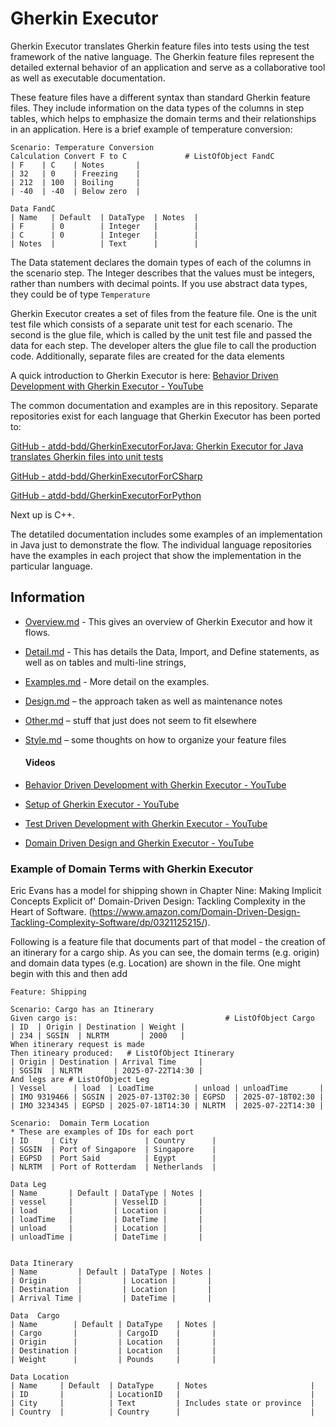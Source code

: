 # Gherkin Executor 

Gherkin Executor translates Gherkin feature files into tests using the test framework of the native language.   The Gherkin feature files represent the detailed external behavior of an application and serve as a collaborative tool as well as executable documentation.    

These feature files have a different syntax than standard Gherkin feature files.  They include information on the data types of the columns in step tables, which helps to emphasize the domain terms and their relationships in an application.   Here is a brief example of temperature conversion: 

```
Scenario: Temperature Conversion
Calculation Convert F to C             # ListOfObject FandC
| F    | C    | Notes       |
| 32   | 0    | Freezing    |
| 212  | 100  | Boiling     |
| -40  | -40  | Below zero  |

Data FandC
| Name   | Default  | DataType  | Notes  |
| F      | 0        | Integer   |        |
| C      | 0        | Integer   |        |
| Notes  |          | Text      |        |
```

The Data statement declares the domain types of each of the columns in the scenario step.   The Integer describes that the values must be integers, rather than numbers with decimal points.   If you use abstract data types, they could be of type `Temperature`

Gherkin Executor creates a set of files from the feature file.   One is the unit test file which consists of a separate unit test for each scenario.    The second is the glue file, which is called by the unit test file and passed the data for each step.   The developer alters the glue file to call the production code.    Additionally, separate files are created for the data elements 

A quick introduction to Gherkin Executor is here:   [Behavior Driven Development with Gherkin Executor - YouTube](https://www.youtube.com/watch?v=OYALWe8X1yY)

The common documentation and examples are in this repository.   Separate repositories exist for each language that Gherkin Executor has been ported to: 

[GitHub - atdd-bdd/GherkinExecutorForJava: Gherkin Executor for Java translates Gherkin files into unit tests](https://github.com/atdd-bdd/GherkinExecutorForJava)

[GitHub - atdd-bdd/GherkinExecutorForCSharp](https://github.com/atdd-bdd/GherkinExecutorForCSharp)

[GitHub - atdd-bdd/GherkinExecutorForPython](https://github.com/atdd-bdd/GherkinExecutorForPython)

Next up is C++.    

The detatiled documentation includes some examples of an implementation in Java just to demonstrate the flow.   The individual language repositories have the examples in each project that show the implementation in the particular language. 

## Information

* [Overview.md](https://github.com/atdd-bdd/GherkinExecutorBase/blob/main/Overview.md) - This gives an overview of Gherkin Executor and how it flows.  

* [Detail.md](https://github.com/atdd-bdd/GherkinExecutorBase/blob/main/details.md) - This has details the Data, Import, and Define statements, as well as on tables and multi-line strings,

* [Examples.md](https://github.com/atdd-bdd/GherkinExecutorBase/blob/main/examples.md) - More detail on the examples.  

* [Design.md](https://github.com/atdd-bdd/GherkinExecutorBase/blob/main/design.md) – the approach taken as well as maintenance notes  

* [Other.md](https://github.com/atdd-bdd/GherkinExecutorBase/blob/main/other.md) – stuff that just does not seem to fit elsewhere  

* [Style.md](https://github.com/atdd-bdd/GherkinExecutorBase/blob/main/style.md) – some thoughts on how to organize your feature files
  
  #### Videos
- [Behavior Driven Development with Gherkin Executor - YouTube](https://www.youtube.com/watch?v=OYALWe8X1yY)  

- [Setup of Gherkin Executor - YouTube](https://www.youtube.com/watch?v=uH9CgctrGgk)  

- [Test Driven Development with Gherkin Executor - YouTube](https://www.youtube.com/watch?v=CQphLJ6ndok)  

- [Domain Driven Design and Gherkin Executor - YouTube](https://www.youtube.com/watch?v=N4J3L_KEQeU)

### Example of Domain Terms with Gherkin Executor

Eric Evans has a model for shipping shown in Chapter Nine: Making Implicit Concepts Explicit of' Domain-Driven Design: Tackling Complexity in the Heart of Software.  (https://www.amazon.com/Domain-Driven-Design-Tackling-Complexity-Software/dp/0321125215/). 

Following is a feature file that documents part of that model - the creation of an itinerary for a cargo ship.    As you can see, the domain terms (e.g. origin) and domain data types (e.g. Location) are shown in the file.   One might begin with this and then add 

```
Feature: Shipping 

Scenario: Cargo has an Itinerary    
Given cargo is:                                 # ListOfObject Cargo 
| ID  | Origin | Destination | Weight |
| 234 | SGSIN  | NLRTM       | 2000   |
When itinerary request is made 
Then itineary produced:   # ListOfObject Itinerary
| Origin | Destination | Arrival Time     |
| SGSIN  | NLRTM       | 2025-07-22T14:30 |
And legs are # ListOfObject Leg
| Vessel      | load  | LoadTime         | unload | unloadTime       | 
| IMO 9319466 | SGSIN | 2025-07-13T02:30 | EGPSD  | 2025-07-18T02:30 | 
| IMO 3234345 | EGPSD | 2025-07-18T14:30 | NLRTM  | 2025-07-22T14:30 | 

Scenario:  Domain Term Location 
* These are examples of IDs for each port 
| ID     | City               | Country      |
| SGSIN  | Port of Singapore  | Singapore    |
| EGPSD  | Port Said          | Egypt        |
| NLRTM  | Port of Rotterdam  | Netherlands  |

Data Leg 
| Name       | Default | DataType | Notes |
| vessel     |         | VesselID |       |
| load       |         | Location |       |
| loadTime   |         | DateTime |       |
| unload     |         | Location |       |
| unloadTime |         | DateTime |       |


Data Itinerary 
| Name         | Default | DataType | Notes |
| Origin       |         | Location |       |
| Destination  |         | Location |       |
| Arrival Time |         | DateTime |       |

Data  Cargo 
| Name        | Default | DataType   | Notes |
| Cargo       |         | CargoID    |       |
| Origin      |         | Location   |       |
| Destination |         | Location   |       |
| Weight      |         | Pounds     |       |

Data Location 
| Name     | Default  | DataType     | Notes                       |
| ID       |          | LocationID   |                             |
| City     |          | Text         | Includes state or province  |
| Country  |          | Country      |                             |




```
